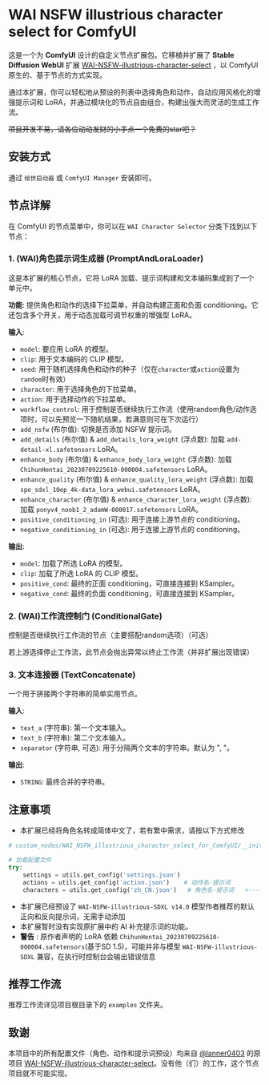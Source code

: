 # WAI NSFW illustrious character select for ComfyUI

这是一个为 **ComfyUI** 设计的自定义节点扩展包。它移植并扩展了 **Stable Diffusion WebUI** 扩展 [WAI-NSFW-illustrious-character-select](https://github.com/lanner0403/WAI-NSFW-illustrious-character-select) ，以 ComfyUI 原生的、基于节点的方式实现。

通过本扩展，你可以轻松地从预设的列表中选择角色和动作，自动应用风格化的增强提示词和 LoRA，并通过模块化的节点自由组合，构建出强大而灵活的生成工作流。

~~项目开发不易，请各位动动发财的小手点一个免费的star吧？~~

## 安装方式

通过 `绘世启动器` 或 `ComfyUI Manager` 安装即可。

## 节️点详解

在 ComfyUI 的节点菜单中，你可以在 `WAI Character Selector` 分类下找到以下节点：

### 1. (WAI)角色提示词生成器 (PromptAndLoraLoader)

这是本扩展的核心节点，它将 LoRA 加载、提示词构建和文本编码集成到了一个单元中。

**功能**: 提供角色和动作的选择下拉菜单，并自动构建正面和负面 conditioning。它还包含多个开关，用于动态加载可调节权重的增强型 LoRA。

**输入**:

*   `model`: 要应用 LoRA 的模型。
*   `clip`: 用于文本编码的 CLIP 模型。
*   `seed`: 用于随机选择角色和动作的种子（仅在`character`或`action`设置为`random`时有效）
*   `character`: 用于选择角色的下拉菜单。
*   `action`: 用于选择动作的下拉菜单。
*   `workflow_control`: 用于控制是否继续执行工作流（使用random角色/动作选项时，可以先预览一下随机结果，若满意则可在下次运行）
*   `add_nsfw` (布尔值): 切换是否添加 NSFW 提示词。
*   `add_details` (布尔值) & `add_details_lora_weight` (浮点数): 加载 `add-detail-xl.safetensors` LoRA。
*   `enhance_body` (布尔值) & `enhance_body_lora_weight` (浮点数): 加载 `ChihunHentai_20230709225610-000004.safetensors` LoRA。
*   `enhance_quality` (布尔值) & `enhance_quality_lora_weight` (浮点数): 加载 `spo_sdxl_10ep_4k-data_lora_webui.safetensors` LoRA。
*   `enhance_character` (布尔值) & `enhance_character_lora_weight` (浮点数): 加载 `ponyv4_noob1_2_adamW-000017.safetensors` LoRA。
*   `positive_conditioning_in` (可选): 用于连接上游节点的 conditioning。
*   `negative_conditioning_in` (可选): 用于连接上游节点的 conditioning。

**输出**:

*   `model`: 加载了所选 LoRA 的模型。
*   `clip`: 加载了所选 LoRA 的 CLIP 模型。
*   `positive_cond`: 最终的正面 conditioning，可直接连接到 KSampler。
*   `negative_cond`: 最终的负面 conditioning，可直接连接到 KSampler。

### 2. (WAI)工作流控制门 (ConditionalGate)

控制是否继续执行工作流的节点（主要搭配random选项）（可选）

若上游选择停止工作流，此节点会抛出异常以终止工作流（并非扩展出现错误）

### 3. 文本连接器 (TextConcatenate)

一个用于拼接两个字符串的简单实用节点。

**输入**:

*   `text_a` (字符串): 第一个文本输入。
*   `text_b` (字符串): 第二个文本输入。
*   `separator` (字符串, 可选): 用于分隔两个文本的字符串。默认为 ", "。

**输出**:

*   `STRING`: 最终合并的字符串。

## 注意事项

*   本扩展已经将角色名转成简体中文了，若有繁中需求，请按以下方式修改

```python
# custom_nodes/WAI_NSFW_illustrious_character_select_for_ComfyUI/__init__.py

# 加载配置文件
try:
    settings = utils.get_config('settings.json')
    actions = utils.get_config('action.json')    # 动作名-提示词
    characters = utils.get_config('zh_CN.json')   # 角色名-提示词   <----将zh_CN.json改成zh_TW.json即可
```

*   本扩展已经预设了 `WAI-NSFW-illustrious-SDXL v14.0` 模型作者推荐的默认正向和反向提示词，无需手动添加
*   本扩展暂时没有实现原扩展中的 AI 补充提示词的功能。
*   **警告** : 原作者声明的 LoRA 依赖 `ChihunHentai_20230709225610-000004.safetensors`(基于SD 1.5)，可能并非与模型 `WAI-NSFW-illustrious-SDXL` 兼容，在执行时控制台会输出错误信息

## 推荐工作流

推荐工作流详见项目根目录下的 `examples` 文件夹。

## 致谢

本项目中的所有配置文件（角色、动作和提示词预设）均来自 [@lanner0403](https://github.com/lanner0403/) 的原项目 [WAI-NSFW-illustrious-character-select](https://github.com/lanner0403/WAI-NSFW-illustrious-character-select)。没有他（们）的工作，这个节点项目就不可能实现。
